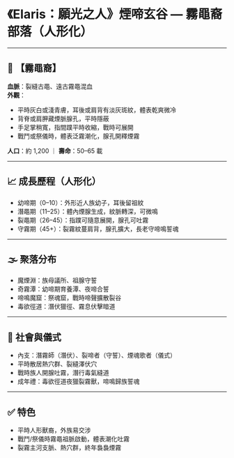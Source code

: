 
# 《Elaris：願光之人》煙啼玄谷 — 霧黽裔部落（人形化）

---

## 🐸 【霧黽裔】  
**血脈**：裂縫古黽、遠古霧黽混血  
**外觀**：  
- 平時灰白或淺青膚，耳後或肩背有淡灰斑紋，體表乾爽微冷  
- 背脊或肩胛藏煙脈腺孔，平時隱蔽  
- 手足掌稍寬，指間蹼平時收縮，戰時可展開  
- 戰鬥或祭儀時，體表泛霧潮化，腺孔開釋煙霧

**人口**：約 1,200 ｜ **壽命**：50–65 載

---

## 📈 成長歷程（人形化）  
- 幼啼期（0–10）：外形近人族幼子，耳後留祖紋  
- 潛黽期（11–25）：體內煙腺生成，紋脈轉深，可微鳴  
- 裂黽期（26–45）：指蹼可隨意展開，腺孔可吐霧  
- 守霧期（45+）：裂霧紋蔓肩背，腺孔擴大，長老守啼鳴誓魂

---

## 🌫️ 聚落分布  
- 魔煙淵：族母議所、祖腺守誓  
- 奇霧潭：幼啼期育養潭、夜啼合誓  
- 啼鳴魔窟：祭魂窟，戰時啼聲擴散裂谷  
- 毒欲徑道：潛伏獵徑、霧息伏擊暗道

---

## 📏 社會與儀式  
- 內支：潛霧師（潛伏）、裂啼者（守誓）、煙魂歌者（儀式）  
- 平時散居熱穴群、裂縫澤伏穴  
- 戰時族人開腺吐霧，潛行毒氣縫道  
- 成年禮：毒欲徑道夜獵裂霧獸，啼鳴歸族誓魂

---

## ✅ 特色  
- 平時人形獸裔，外族易交涉  
- 戰鬥/祭儀時霧黽祖脈啟動，體表潮化吐霧  
- 裂霧主河支脈、熱穴群，終年裊裊煙霧
